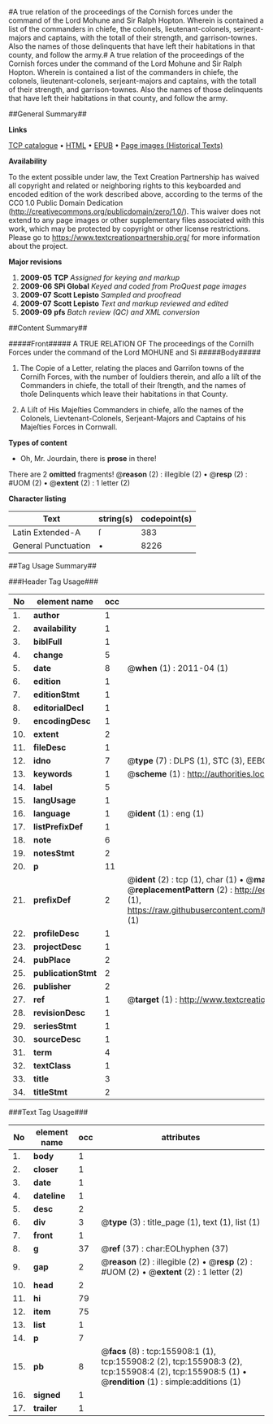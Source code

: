 #A true relation of the proceedings of the Cornish forces under the command of the Lord Mohune and Sir Ralph Hopton. Wherein is contained a list of the commanders in chiefe, the colonels, lieutenant-colonels, serjeant-majors and captains, with the totall of their strength, and garrison-townes. Also the names of those delinquents that have left their habitations in that county, and follow the army.#
A true relation of the proceedings of the Cornish forces under the command of the Lord Mohune and Sir Ralph Hopton. Wherein is contained a list of the commanders in chiefe, the colonels, lieutenant-colonels, serjeant-majors and captains, with the totall of their strength, and garrison-townes. Also the names of those delinquents that have left their habitations in that county, and follow the army.

##General Summary##

**Links**

[TCP catalogue](http://www.ota.ox.ac.uk/tcp/)  • 
[HTML](http://tei.it.ox.ac.uk/tcp/Texts-HTML/free/A95/A95254.html)  • 
[EPUB](http://tei.it.ox.ac.uk/tcp/Texts-EPUB/free/A95/A95254.epub) • 
[Page images (Historical Texts)](https://historicaltexts.jisc.ac.uk/eebo-99859432e)

**Availability**

To the extent possible under law, the Text Creation Partnership has waived all copyright and related or neighboring rights to this keyboarded and encoded edition of the work described above, according to the terms of the CC0 1.0 Public Domain Dedication (http://creativecommons.org/publicdomain/zero/1.0/). This waiver does not extend to any page images or other supplementary files associated with this work, which may be protected by copyright or other license restrictions. Please go to https://www.textcreationpartnership.org/ for more information about the project.

**Major revisions**

1. __2009-05__ __TCP__ *Assigned for keying and markup*
1. __2009-06__ __SPi Global__ *Keyed and coded from ProQuest page images*
1. __2009-07__ __Scott Lepisto__ *Sampled and proofread*
1. __2009-07__ __Scott Lepisto__ *Text and markup reviewed and edited*
1. __2009-09__ __pfs__ *Batch review (QC) and XML conversion*

##Content Summary##

#####Front#####
A TRUE RELATION OF The proceedings of the Corniſh Forces under the command of the Lord MOHUNE and Si
#####Body#####

1. The Copie of a Letter, relating the places and Garriſon towns of the Corniſh Forces, with the number of ſouldiers therein, and alſo a liſt of the Commanders in chiefe, the totall of their ſtrength, and the names of thoſe Delinquents which leave their habitations in that County.

1. A Liſt of His Majeſties Commanders in chiefe, alſo the names of the Colonels, Lievtenant-Colonels, Serjeant-Majors and Captains of his Majeſties Forces in Cornwall.

**Types of content**

  * Oh, Mr. Jourdain, there is **prose** in there!

There are 2 **omitted** fragments! 
 @__reason__ (2) : illegible (2)  •  @__resp__ (2) : #UOM (2)  •  @__extent__ (2) : 1 letter (2)

**Character listing**


|Text|string(s)|codepoint(s)|
|---|---|---|
|Latin Extended-A|ſ|383|
|General Punctuation|•|8226|

##Tag Usage Summary##

###Header Tag Usage###

|No|element name|occ|attributes|
|---|---|---|---|
|1.|__author__|1||
|2.|__availability__|1||
|3.|__biblFull__|1||
|4.|__change__|5||
|5.|__date__|8| @__when__ (1) : 2011-04 (1)|
|6.|__edition__|1||
|7.|__editionStmt__|1||
|8.|__editorialDecl__|1||
|9.|__encodingDesc__|1||
|10.|__extent__|2||
|11.|__fileDesc__|1||
|12.|__idno__|7| @__type__ (7) : DLPS (1), STC (3), EEBO-CITATION (1), PROQUEST (1), VID (1)|
|13.|__keywords__|1| @__scheme__ (1) : http://authorities.loc.gov/ (1)|
|14.|__label__|5||
|15.|__langUsage__|1||
|16.|__language__|1| @__ident__ (1) : eng (1)|
|17.|__listPrefixDef__|1||
|18.|__note__|6||
|19.|__notesStmt__|2||
|20.|__p__|11||
|21.|__prefixDef__|2| @__ident__ (2) : tcp (1), char (1)  •  @__matchPattern__ (2) : ([0-9\-]+):([0-9IVX]+) (1), (.+) (1)  •  @__replacementPattern__ (2) : http://eebo.chadwyck.com/downloadtiff?vid=$1&page=$2 (1), https://raw.githubusercontent.com/textcreationpartnership/Texts/master/tcpchars.xml#$1 (1)|
|22.|__profileDesc__|1||
|23.|__projectDesc__|1||
|24.|__pubPlace__|2||
|25.|__publicationStmt__|2||
|26.|__publisher__|2||
|27.|__ref__|1| @__target__ (1) : http://www.textcreationpartnership.org/docs/. (1)|
|28.|__revisionDesc__|1||
|29.|__seriesStmt__|1||
|30.|__sourceDesc__|1||
|31.|__term__|4||
|32.|__textClass__|1||
|33.|__title__|3||
|34.|__titleStmt__|2||


###Text Tag Usage###

|No|element name|occ|attributes|
|---|---|---|---|
|1.|__body__|1||
|2.|__closer__|1||
|3.|__date__|1||
|4.|__dateline__|1||
|5.|__desc__|2||
|6.|__div__|3| @__type__ (3) : title_page (1), text (1), list (1)|
|7.|__front__|1||
|8.|__g__|37| @__ref__ (37) : char:EOLhyphen (37)|
|9.|__gap__|2| @__reason__ (2) : illegible (2)  •  @__resp__ (2) : #UOM (2)  •  @__extent__ (2) : 1 letter (2)|
|10.|__head__|2||
|11.|__hi__|79||
|12.|__item__|75||
|13.|__list__|1||
|14.|__p__|7||
|15.|__pb__|8| @__facs__ (8) : tcp:155908:1 (1), tcp:155908:2 (2), tcp:155908:3 (2), tcp:155908:4 (2), tcp:155908:5 (1)  •  @__rendition__ (1) : simple:additions (1)|
|16.|__signed__|1||
|17.|__trailer__|1||
